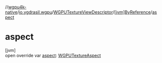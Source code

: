 //[wgpu4k-native](../../../../index.md)/[io.ygdrasil.wgpu](../../index.md)/[WGPUTextureViewDescriptor](../index.md)/[[jvm]ByReference](index.md)/[aspect](aspect.md)

# aspect

[jvm]\
open override var [aspect](aspect.md): [WGPUTextureAspect](../../-w-g-p-u-texture-aspect/index.md)